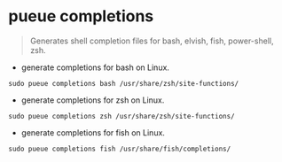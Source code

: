 # pueue completions

> Generates shell completion files for bash, elvish, fish, power-shell, zsh.

- generate completions for bash on Linux.

`sudo pueue completions bash /usr/share/zsh/site-functions/`

- generate completions for zsh on Linux.

`sudo pueue completions zsh /usr/share/zsh/site-functions/`

- generate completions for fish on Linux.

`sudo pueue completions fish /usr/share/fish/completions/`
